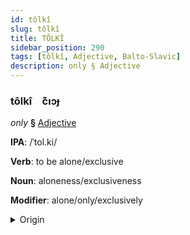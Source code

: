 ```yaml
---
id: tôlkî
slug: tôlkî
title: TÔLKÎ
sidebar_position: 290
tags: [tôlkî, Adjective, Balto-Slavic]
description: only § Adjective
---
```


### tôlkî&emsp;<span kind="abugida">c͊ıɔɟ</span>

*only* **§** [Adjective](../../tags/Adjective)

**IPA**: /ˈtol.ki/

**Verb**: to be alone/exclusive

**Noun**: aloneness/exclusiveness

**Modifier**: alone/only/exclusively

<details>
    <summary>Origin</summary>
    Belarusian то́лькі tólʹki [ˈtolʲkʲi]<br/>
    <em>Balto-Slavic Language Family</em>
</details>